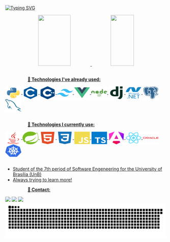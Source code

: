 [![Typing SVG](https://readme-typing-svg.herokuapp.com/?color=1b61f7&size=28&center=true&vCenter=true&width=1000&lines=Welcome+to+my+repository!;I'm+Felipe,+Software+Engeneering+Student+🖖)](https://git.io/typing-svg)

<div align="center">
  <a href="https://github.com/fsousac">
  <picture>
    <source
      srcset="https://github-readme-stats.vercel.app/api?username=fsousac&show_icons=true&theme=tokyonight&rank_icon=github"
      media="(prefers-color-scheme: dark)"
    />
    <source
      srcset="https://github-readme-stats.vercel.app/api?username=fsousac&show_icons=true&theme=transparent&rank_icon=github"
      media="(prefers-color-scheme: light), (prefers-color-scheme: no-preference)"
    />
    <img margin-top="0" width="45%" height="160em" src="https://github-readme-stats.vercel.app/api?username=fsousac&show_icons=true" />
  </picture>
  <picture>
    <source
      srcset="https://github-readme-stats.vercel.app/api/top-langs/?username=fsousac&layout=compact&theme=tokyonight"
      media="(prefers-color-scheme: dark)"
    />
    <source
      srcset="https://github-readme-stats.vercel.app/api/top-langs/?username=fsousac&layout=compact&theme=transparent"
      media="(prefers-color-scheme: light), (prefers-color-scheme: no-preference)"
    />
    <img margin-top="0" width="38%" height="160em" src="https://github-readme-stats.vercel.app/api/top-langs/?username=fsousac&layout=compact" />
  </picture>
</div>
<div class="ling" style="display: inline_block"><br>
  <p style= "text-indent: 5em;"><b>🔹 Technologies I've already used: </b></p>
  <img align="center" alt="Felipe-Python" height="40" width="50" src="https://raw.githubusercontent.com/devicons/devicon/master/icons/python/python-original.svg">
  <img align="center" alt="Felipe-C" height="40" width="50" src="https://raw.githubusercontent.com/devicons/devicon/master/icons/c/c-plain.svg">
  <img align="center" alt="Felipe-C++" height="40" width="50" src="https://raw.githubusercontent.com/devicons/devicon/master/icons/cplusplus/cplusplus-plain.svg">
  <img align="center" alt="Felipe-Tailwind" height="40" width="50" src="https://raw.githubusercontent.com/devicons/devicon/master/icons/tailwindcss/tailwindcss-original.svg">
  <img align="center" alt="Felipe-Vue" height="40" width="50" src="https://raw.githubusercontent.com/devicons/devicon/master/icons/vuejs/vuejs-original.svg">
  <img align="center" alt="Felipe-Node" height="40" width="50" src="https://raw.githubusercontent.com/devicons/devicon/master/icons/nodejs/nodejs-plain-wordmark.svg">
  <img align="center" alt="Felipe-Django" height="40" width="50" src="https://raw.githubusercontent.com/devicons/devicon/master/icons/django/django-plain.svg">
  <img align="center" alt="Felipe-Django" height="40" width="50" src="https://raw.githubusercontent.com/devicons/devicon/master/icons/dot-net/dot-net-plain-wordmark.svg">
  <img align="center" alt="Felipe-PostgreSQL" height="40" width="50" src="https://raw.githubusercontent.com/devicons/devicon/master/icons/postgresql/postgresql-plain.svg">
  <img align="center" alt="Felipe-Mysql" height="40" width="50" src="https://raw.githubusercontent.com/devicons/devicon/master/icons/mysql/mysql-original.svg"><br><br>
  <p style= "text-indent: 5em;"><b>🔹 Technologies I currently use: </b></p>
  <img align="center" alt="Felipe-Java" height="40" width="50" src="https://raw.githubusercontent.com/devicons/devicon/master/icons/java/java-plain.svg">
  <img align="center" alt="Felipe-Spring" height="40" width="50" src="https://raw.githubusercontent.com/devicons/devicon/master/icons/spring/spring-original.svg">
  <img align="center" alt="Felipe-HTML" height="40" width="50" src="https://raw.githubusercontent.com/devicons/devicon/master/icons/html5/html5-plain.svg">
  <img align="center" alt="Felipe-CSS" height="40" width="50" src="https://raw.githubusercontent.com/devicons/devicon/master/icons/css3/css3-plain.svg">
  <img align="center" alt="Felipe-Js" height="40" width="50" src="https://raw.githubusercontent.com/devicons/devicon/master/icons/javascript/javascript-plain.svg">
  <img align="center" alt="Felipe-Ts" height="40" width="50" src="https://raw.githubusercontent.com/devicons/devicon/master/icons/typescript/typescript-plain.svg">
  <img align="center" alt="Felipe-Angular" height="40" width="50" src="https://raw.githubusercontent.com/devicons/devicon/master/icons/angular/angular-original.svg">
  <img align="center" alt="Felipe-React" height="40" width="50" src="https://raw.githubusercontent.com/devicons/devicon/master/icons/react/react-original.svg">
  <img align="center" alt="Felipe-Oracle" height="40" width="50" src="https://raw.githubusercontent.com/devicons/devicon/master/icons/oracle/oracle-original.svg">
  <img align="center" alt="Felipe-K8s" height="40" width="50" src="https://raw.githubusercontent.com/devicons/devicon/master/icons/kubernetes/kubernetes-plain.svg">
</div>
  
  ##
 - Student of the 7th period of Software Engeneering for the University of Brasília (UnB)<br>
 - Always trying to learn more!

 <p style= "text-indent: 5em;"><b>🔹 Contact: </b></p>
<div> 
  <a href="https://www.linkedin.com/in/felipesousacoelho/" target="_blank"><img src="https://img.shields.io/badge/-LinkedIn-%230077B5?style=for-the-badge&logo=linkedin&logoColor=white" target="_blank"></a> 
  <a href = "mailto:felipescoelho517@gmail.com"><img src="https://img.shields.io/badge/-Gmail-%23333?style=for-the-badge&logo=gmail&logoColor=white" target="_blank"></a>
  <a href="https://www.instagram.com/fsousac_/" target="_blank"><img src="https://img.shields.io/badge/-Instagram-%23E4405F?style=for-the-badge&logo=instagram&logoColor=white" target="_blank"></a>
 
<picture>
  <source media="(prefers-color-scheme: dark)" srcset="https://raw.githubusercontent.com/fsousac/fsousac/output/github-contribution-grid-snake-dark.svg" />
  <source media="(prefers-color-scheme: light)" srcset="https://raw.githubusercontent.com/fsousac/fsousac/output/github-contribution-grid-snake.svg" />
  <img alt="github-snake" src="https://raw.githubusercontent.com/fsousac/fsousac/output/github-contribution-grid-snake.svg" />
</picture>
 
</div>
